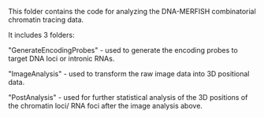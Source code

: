 This folder contains the code for analyzing the DNA-MERFISH combinatorial chromatin tracing data.

It includes 3 folders:

"GenerateEncodingProbes" - used to generate the encoding probes to target DNA loci or intronic RNAs.

"ImageAnalysis" - used to transform the raw image data into 3D positional data.

"PostAnalysis" - used for further statistical analysis of the 3D positions of the chromatin loci/ RNA foci after the image analysis above.
